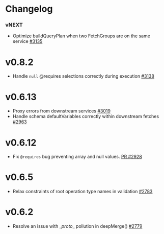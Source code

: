 # Changelog

### vNEXT

* Optimize buildQueryPlan when two FetchGroups are on the same service [#3135](https://github.com/apollographql/apollo-server/pull/3135)

# v0.8.2

* Handle `null` @requires selections correctly during execution [#3138](https://github.com/apollographql/apollo-server/pull/3138)

# v0.6.13

* Proxy errors from downstream services [#3019](https://github.com/apollographql/apollo-server/pull/3019)
* Handle schema defaultVariables correctly within downstream fetches [#2963](https://github.com/apollographql/apollo-server/pull/2963)

# v0.6.12

* Fix `@requires` bug preventing array and null values. [PR #2928](https://github.com/apollographql/apollo-server/pull/2928)

# v0.6.5

* Relax constraints of root operation type names in validation [#2783](ttps://github.com/apollographql/apollo-server/pull/2783)

# v0.6.2

* Resolve an issue with \__proto__ pollution in deepMerge() [#2779](https://github.com/apollographql/apollo-server/pull/2779)
